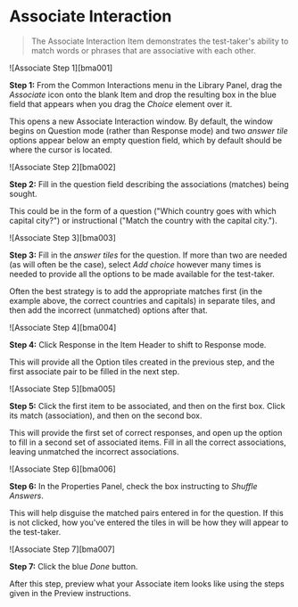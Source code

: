 # Associate Interaction #

>The Associate Interaction Item demonstrates the test-taker's ability to match words or phrases that are associative with each other. 

![Associate Step 1][bma001]

**Step 1:** From the Common Interactions menu in the Library Panel, drag the *Associate* icon onto the blank Item and drop the resulting box in the blue field that appears when you drag the *Choice* element over it.

This opens a new Associate Interaction window. By default, the window begins on Question mode (rather than Response mode) and two *answer tile* options appear below an empty question field, which by default should be where the cursor is located. 

![Associate Step 2][bma002]

**Step 2:** Fill in the question field describing the associations (matches) being sought. 

This could be in the form of a question ("Which country goes with which capital city?") or instructional ("Match the country with the capital city.").

![Associate Step 3][bma003]

**Step 3:** Fill in the *answer tiles* for the question. If more than two are needed (as will often be the case), select *Add choice* however many times is needed to provide all the options to be made available for the test-taker.

Often the best strategy is to add the appropriate matches first (in the example above, the correct countries and capitals) in separate tiles, and then add the incorrect (unmatched) options after that. 

![Associate Step 4][bma004]

**Step 4:** Click Response in the Item Header to shift to Response mode.

This will provide all the Option tiles created in the previous step, and the first associate pair to be filled in the next step.

![Associate Step 5][bma005]

**Step 5:** Click the first item to be associated, and then on the first box. Click its match (association), and then on the second box.

This will provide the first set of correct responses, and open up the option to fill in a second set of associated items. Fill in all the correct associations, leaving unmatched the incorrect associations.

![Associate Step 6][bma006]

**Step 6:** In the Properties Panel, check the box instructing to *Shuffle Answers*. 

This will help disguise the matched pairs entered in for the question. If this is not clicked, how you've entered the tiles in will be how they will appear to the test-taker.

![Associate Step 7][bma007]

**Step 7:** Click the blue *Done* button.

After this step, preview what your Associate item looks like using the steps given in the Preview instructions.

